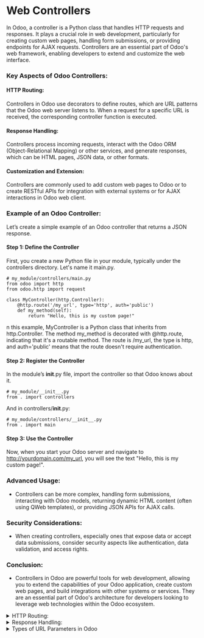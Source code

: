 # Web Controllers
In Odoo, a controller is a Python class that handles HTTP requests and responses. It plays a crucial role in web development, particularly for creating custom web pages, handling form submissions, or providing endpoints for AJAX requests. Controllers are an essential part of Odoo's web framework, enabling developers to extend and customize the web interface.

###  Key Aspects of Odoo Controllers:

####   HTTP Routing: 
  Controllers in Odoo use decorators to define routes, which are URL patterns that the Odoo web server listens to. When a request for a        specific URL is received, the corresponding controller function is executed.

#### Response Handling: 
  Controllers process incoming requests, interact with the Odoo ORM (Object-Relational Mapping) or other services, and generate responses,     which can be HTML pages, JSON data, or other formats.

#### Customization and Extension: 
  Controllers are commonly used to add custom web pages to Odoo or to create RESTful APIs for integration with external systems or for AJAX    interactions in Odoo web client.

### Example of an Odoo Controller:
  Let’s create a simple example of an Odoo controller that returns a JSON response.

#### Step 1: Define the Controller
  First, you create a new Python file in your module, typically under the controllers directory. Let's name it main.py.

```
# my_module/controllers/main.py
from odoo import http
from odoo.http import request

class MyController(http.Controller):
    @http.route('/my_url', type='http', auth='public')
    def my_method(self):
        return "Hello, this is my custom page!"

```
n this example, MyController is a Python class that inherits from http.Controller. The method my_method is decorated with @http.route, indicating that it's a routable method. The route is /my_url, the type is http, and auth='public' means that the route doesn't require authentication.

#### Step 2: Register the Controller
In the module’s __init__.py file, import the controller so that Odoo knows about it.
```
# my_module/__init__.py
from . import controllers
```
And in controllers/__init__.py:
```
# my_module/controllers/__init__.py
from . import main
```
#### Step 3: Use the Controller
Now, when you start your Odoo server and navigate to http://yourdomain.com/my_url, you will see the text "Hello, this is my custom page!".

###  Advanced Usage:
- Controllers can be more complex, handling form submissions, interacting with Odoo models, returning dynamic HTML content (often using QWeb templates), or providing JSON APIs for AJAX calls.

### Security Considerations:
- When creating controllers, especially ones that expose data or accept data submissions, consider security aspects like authentication, data validation, and access rights.

### Conclusion:
- Controllers in Odoo are powerful tools for web development, allowing you to extend the capabilities of your Odoo application, create custom web pages, and build integrations with other systems or services. They are an essential part of Odoo's architecture for developers looking to leverage web technologies within the Odoo ecosystem.

<details>
   <summary>  HTTP Routing: </summary>
  
> Routing in Odoo is a way to map URLs to Python methods in controllers. It's an essential part of creating web applications in Odoo because it determines how HTTP requests are handled and responded to. The @http.route decorator is used to define routes.

**Basic Example of Routing**
Here's a simple example:
```
from odoo import http

class MyController(http.Controller):
    @http.route('/my_url', auth='public')
    def my_method(self):
        return "Hello, Odoo!"
```
In this example, when a user navigates to /my_url on the Odoo server, the my_method function is called, and it returns a simple string.

### Parameters of the @http.route Decorator
- **_Route**/**URLs**: The first argument(s) are the route(s) or URL(s) the method will handle. You can pass a single string or a list of strings for multiple routes._

- **_auth**: Defines the authentication type. Common values are:_

  1. 'user': The user must be authenticated; redirects to the login page if not.
  2. 'public': The route is accessible to everyone, even if not logged in.
  3. 'none': No authentication is performed.
  4. type: Specifies the response type. It can be:

- '**http**': _For regular HTTP responses._
- '**json**': _For JSON responses (used in JSON-RPC)._
- **methods**: _A list of HTTP methods this route should handle (e.g., ['GET', 'POST']). If not set, all methods are allowed._
  
- **website**: _If set to True, the route is only accessible through the website and uses the website layout._  
   ```  @http.route('/post_example', auth='public', methods=['POST']) ```  
   ```  @http.route('/post_example', auth='public', methods=['GET']) ```
   > If you don't specify the methods parameter, the route will accept all HTTP methods. 
- **csrf**: _Enables or disables Cross-Site Request Forgery protection. It's enabled by default for type='http' and methods=['POST']._
- **cors (str)** – _The Access-Control-Allow-Origin cors directive value._
- **handle_params_access_error** _(Callable[[Exception], Response]) – Implement a custom behavior if an error occurred when retrieving the record from the URL parameters (access error or missing error)._

#### Extended Example
Let's look at a more comprehensive example demonstrating these parameters:
```
from odoo import http
from odoo.http import request

class AdvancedController(http.Controller):
    @http.route(['/route1', '/route2'], type='http', auth='user', methods=['GET'])
    def handle_multiple_routes(self):
        return "<h1>Response for multiple routes</h1>"

    @http.route('/json_route', type='json', auth='public')
    def handle_json(self, **kw):
        data = {'message': 'JSON response'}
        return data

    @http.route('/post_only', methods=['POST'], auth='none', csrf=False)
    def handle_post(self):
        return "POST request accepted"
```
**In this example:**
- handle_multiple_routes handles GET requests for two URLs and requires user authentication.
- handle_json returns JSON data and is accessible to everyone.
- handle_post only accepts POST requests, has no authentication, and CSRF protection is disabled.

<details>
 <summary>Handling methods: </summary>

  HTTP methods like GET, POST, PUT, DELETE, etc., indicate the desired action to be performed on the resource identified by the URL. Odoo allows you to specify which methods your route should handle, and you can write your controller logic accordingly.

**Specifying HTTP Methods in Odoo**
When defining a route in Odoo, you can use the methods parameter in the @http.route decorator to specify which HTTP methods your route should respond to. If methods is not specified, the route will respond to all HTTP methods by default.

**Example of Handling Different Request Methods**
Here's an example of how to handle different HTTP methods in an Odoo controller:

```
from odoo import http
from odoo.http import request

class MyController(http.Controller):
    @http.route('/api/resource', type='json', auth='public', methods=['GET', 'POST'])
    def api_resource(self, **kw):
        if request.httprequest.method == 'GET':
            # Logic for handling GET requests
            return {'response': 'GET request processed'}
        
        elif request.httprequest.method == 'POST':
            # Logic for handling POST requests
            # Accessing JSON data from the request body
            data = request.jsonrequest
            return {'response': 'POST request processed', 'data': data}
```
In this example:

> The route /api/resource can handle both GET and POST requests.  
The method api_resource checks request.httprequest.method to determine the type of the HTTP request and processes it accordingly.  
For POST requests, the example assumes that the request body contains JSON data, which is accessed via request.jsonrequest.

</details>

### Usage of Routing
Routing is crucial for:

- Defining API endpoints for external integrations.
- Creating custom web pages or controllers in your Odoo application.
- Handling form submissions or any server interaction from the client side.
- By using routing effectively, you can extend Odoo's capabilities to meet various business needs, whether it's adding new pages to your website or creating a complete API for third-party integration.
</details>

<details>
 <summary>Response Handling: </summary>
> Response handling in Odoo involves sending back data or web content to the client after processing a request. This process is vital in web development as it determines how your application communicates with users or external systems.  

### Types of Responses in Odoo
**Odoo supports several types of responses, primarily:**

- HTTP Responses: Returning HTML content, redirects, or other HTTP-specific responses.  
- JSON Responses: For API endpoints, particularly useful in AJAX operations and JSON-RPC.  

**HTTP Responses**  
The most common type of response in web applications is an HTTP response. In Odoo, you can return plain text, HTML, or even perform redirections.  

Example: Returning HTML Content
``` from odoo import http

class MyController(http.Controller):
    @http.route('/hello', auth='public')
    def hello_world(self):
        return "<h1>Hello, World!</h1>"
``` 
Here, navigating to /hello will display "Hello, World!" in an H1 HTML tag.

Example: HTTP Redirect
```
from odoo.http import request

class MyController(http.Controller):
    @http.route('/redirect', auth='public')
    def redirect_example(self):
        return request.redirect('/hello')
```
This method redirects the user from /redirect to /hello.

**JSON Responses**
For API endpoints, especially those used by AJAX or external systems, JSON is a commonly used format.

**Example: JSON Response**
```
class MyAPIController(http.Controller):
    @http.route('/api/data', auth='public', type='json')
    def get_data(self):
        data = {'key': 'value', 'number': 123}
        return data
```
Here, a request to /api/data will receive a JSON response containing the specified data.

### Advanced Response Handling
> Odoo also allows for more complex response handling, such as returning response objects for greater control over headers, cookies, and status codes.

**Example: Response Object**
``` from werkzeug.wrappers import Response
from odoo import http

class MyController(http.Controller):
    @http.route('/custom_response', auth='public')
    def custom_response(self):
        response = Response("Custom Response", status=200, mimetype='text/plain')
        response.headers['Custom-Header'] = 'CustomValue'
        return response
In this example, a custom response is created with a specific status code, MIME type, and custom header.
```
### Usage in Odoo
- Web Pages: For rendering web pages or parts of a website.
- Data Exchange: For APIs, where you need to exchange data in a structured format like JSON.
- Handling Forms: When processing form submissions, you can return success messages, errors, or redirect the user.
- Ajax Requests: For dynamically updating parts of a webpage without reloading.
> Proper response handling is essential for creating interactive and user-friendly web applications in Odoo. It allows your Odoo modules to communicate effectively with users and other systems, enhancing the overall functionality of your application.

</details>

<details>
<summary> Types of URL Parameters in Odoo </summary>

  _In Odoo, URL parameter or argument handling is an essential part of creating dynamic routes in your web controllers. These parameters allow your application to respond differently based on the values passed through the URL. Odoo supports different types of URL parameters, each with its own use case._
  
- **Static Parameters**: Fixed parts of the URL.

      Example: /page/contact_us - Here, page and contact_us are static parameters.

- **Dynamic Route Parameters:** Variable parts of the URL that are captured and passed to the method.

  1. **Integer (<int:parameter>):** Matches and captures an integer value.

      Example: /user/<int:user_id> - Matches /user/123 and user_id will be 123.
  2. **String (<string:parameter>):** Matches and captures a string. It does not include slashes.

      Example: /category/<string:category_name> - Matches /category/electronics.

  3. **Path (<path:parameter>):** Similar to string, but it can include slashes.

      Example: /path/<path:subpath> - Matches /path/some/long/subpath.
  4. **Other Types:** Other types like float, uuid, etc., can also be used but are less common.

- **Query String Parameters:** These are not defined in the route but are appended to the URL after a ?.

    Example: /search?query=laptop - Here, query is a query string parameter.

### Static Parameters
> Handling static parameters in Odoo involves defining parts of the URL that remain constant. These static segments in the URL path are used to define specific routes that your controller methods will respond to. Unlike dynamic parameters, which can change and be captured as variables, static parameters are fixed and form the basic structure of your URL.

#### Defining Static Parameters in Routes
When you define a route in Odoo, you typically include static parameters to specify a particular path. For instance:
```
from odoo import http

class MyController(http.Controller):
    @http.route('/about', auth='public')
    def about_page(self):
        return "This is the About page."

    @http.route('/contact', auth='public')
    def contact_page(self):
        return "This is the Contact page."
```
In this example:

The route /about is a static parameter. When users navigate to yourdomain.com/about, the about_page method will handle the request.
Similarly, /contact is another static parameter, routing requests to yourdomain.com/contact to the contact_page method.
#### Usage of Static Parameters
Static parameters are used for:  
- Defining Clear and Structured URLs: They help in creating a well-structured and readable URL pattern. For instance, /products, /services, /blog etc., are common static parameters in URLs that clearly indicate the page content.   
- Creating SEO-Friendly URLs: Static URLs are easier to index and rank by search engines, making them better for SEO.  
- Navigation and Menu Items: They are often used to define the main navigation structure of a website.  

#### Considerations
**Consistency**: Static parameters should be consistently defined across your application for clarity and maintainability.  
**Combination with Dynamic Parameters:** Often, static parameters are used in combination with dynamic parameters to create more complex and useful routing patterns. For example, /blog/<string:post_slug> combines a static /blog segment with a dynamic segment for the blog post slug.
#### Summary
Static parameters in Odoo routes are the fixed parts of a URL used to define specific endpoints for controller methods. They are crucial for creating an organized and navigable structure in web applications, ensuring that URLs are user-friendly and meaningful.

### Handling Dynamic Route Parameters
Dynamic parameters are part of the route URL and are passed as arguments to your controller method.

> When a user navigates to a URL that matches one of these patterns, the corresponding method is called, and the dynamic part of the URL is passed to the method as an argument. Inside the method, you can use this parameter to perform actions, such as retrieving a record from the database.  


```
from odoo import http

class MyController(http.Controller):
    @http.route('/user/<int:user_id>', auth='public')
    def user_profile(self, user_id):
        return f"Profile of user {user_id}"
``` 
In this example, user_id is a dynamic route parameter of type integer.

### Definition and Usage

> Dynamic parameters in a route are defined by including variable parts within angle brackets < > in the URL. These parameters are then passed as arguments to your controller method.

### Types of Dynamic Route Parameters
- Integer (<int:parameter>): This captures an integer value from the URL and passes it as an integer.  
Example: /order/<int:order_id>  

- String (<string:parameter>): This captures a string. It does not include slashes.  
Example: /category/<string:category_name>  

- Path (<path:parameter>): This is similar to string but can include slashes, useful for URLs with multiple path segments.  
Example: /library/<path:book_path>  

#### Implementing Dynamic Parameters
Here’s how you can implement and use dynamic parameters in Odoo:
```
from odoo import http

class MyController(http.Controller):
    @http.route('/user/<int:user_id>', auth='public')
    def user_profile(self, user_id):
        # Logic to handle the user profile based on user_id
        return f"Profile of user with ID {user_id}"

    @http.route('/category/<string:category_name>', auth='public')
    def category(self, category_name):
        # Logic for handling specific category
        return f"Welcome to the {category_name} category"

    @http.route('/library/<path:book_path>', auth='public')
    def book(self, book_path):
        # Logic for handling book path
        return f"Book path: {book_path}"
```
In this example:

/user/<int:user_id> captures an integer user_id.
/category/<string:category_name> captures a string category_name.
/library/<path:book_path> captures a path book_path which can include slashes.



### Handling Query String Parameters

 Query string parameters are appended to the URL after a question mark ? and can include multiple parameters separated by &. These parameters are not defined in the route itself but are passed through the URL and can be accessed in the controller method.

#### Accessing Query String Parameters
In Odoo, you can access query string parameters using the **kw argument in your controller method. This argument captures all the named parameters sent in the request.

Query string parameters are not part of the route URL. They are accessible through the **kw argument in your controller method.
```
class MyController(http.Controller):
    @http.route('/search', auth='public')
    def search(self, **kw):
        query = kw.get('query', '')
        return f"Search results for {query}"
```
In this example, if the URL is /search?query=laptop, query will be "laptop".

Example
Let's say you have a search page where users can pass a query through the URL, like /search?query=odoo.

Here's how you'd handle this in an Odoo controller:
```
from odoo import http
from odoo.http import request

class MyController(http.Controller):
    @http.route('/search', auth='public', type='http')
    def search(self, **kw):
        search_query = kw.get('query', '')
        # Perform search using search_query
        return f"Results for: {search_query}"
```

In this example:

The method search captures the query string parameters using **kw.
kw.get('query', '') retrieves the value of query. If query is not provided in the URL, it defaults to an empty string.

### Handling Multiple Query Parameters
You can handle multiple query parameters in a similar way. For instance, if you have a URL like /filter?category=books&sort=price.

Your controller method would look like this:
```
@http.route('/filter', auth='public', type='http')
def filter(self, **kw):
    category = kw.get('category', 'all')
    sort_order = kw.get('sort', 'none')
    # Apply filtering based on category and sort_order
    return f"Filtering {category} sorted by {sort_order}"
```
#### Best Practices
**Validation**: Always validate the query parameters to ensure they contain safe and expected data.  
**Default Values:** Use .get() with a default value to handle cases where a parameter might not be provided.  
**Error Handling:** Include proper error handling for invalid or unexpected parameter values.  

> Query string parameters are extensively used for filtering, searching, pagination, and other dynamic data retrieval mechanisms in web applications. They are easy to implement and offer a straightforward way for users to interact with your application dynamically.



### Best Practices
**Validation**: Always validate the parameters, especially dynamic and query string parameters, to ensure they contain expected and safe data.  
**Use Appropriate Types:** Use the correct type for dynamic parameters to ensure they match the expected format.  
**Default Values:** For query string parameters, use .get() with a default value to handle cases where the parameter might not be provided.  
Proper handling of URL parameters allows for the creation of responsive and dynamic web applications in Odoo, enhancing user experience by providing tailored content based on user input and navigation

</details>

